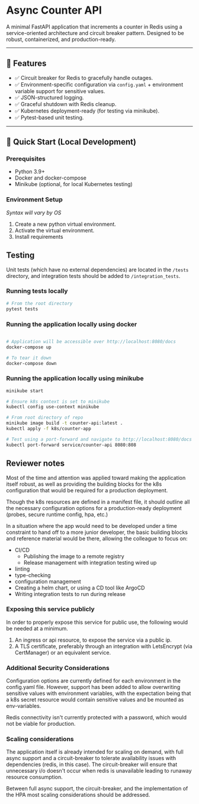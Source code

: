 # Async Counter API

A minimal FastAPI application that increments a counter in Redis using a service-oriented architecture and circuit breaker pattern. Designed to be robust, containerized, and production-ready.

---

## 🧰 Features

- ✅ Circuit breaker for Redis to gracefully handle outages.
- ✅ Environment-specific configuration via `config.yaml` + environment variable support for sensitive values.
- ✅ JSON-structured logging.
- ✅ Graceful shutdown with Redis cleanup.
- ✅ Kubernetes deployment-ready (for testing via minikube).
- ✅ Pytest-based unit testing.
---

## 🚀 Quick Start (Local Development)

### Prerequisites

- Python 3.9+
- Docker and docker-compose
- Minikube (optional, for local Kubernetes testing)

### Environment Setup
_Syntax will vary by OS_

1. Create a new python virtual environment.
2. Activate the virtual environment.
3. Install requirements

## Testing

Unit tests (which have no external dependencies) are located in the `/tests` directory,
and integration tests should be added to `/integration_tests`.

### Running tests locally

```bash
# From the root directory
pytest tests
```


### Running the application locally using docker

```bash

# Application will be accessible over http://localhost:8080/docs
docker-compose up

# To tear it down
docker-compose down
```

### Running the application locally using minikube

```bash
minikube start

# Ensure k8s context is set to minikube
kubectl config use-context minikube

# From root directory of repo
minikube image build -t counter-api:latest .
kubectl apply -f k8s/counter-app

# Test using a port-forward and navigate to http://localhost:8080/docs
kubectl port-forward service/counter-api 8080:808

```

## Reviewer notes

Most of the time and attention was applied toward making the application itself robust, as well as providing
the building blocks for the k8s configuration that would be required for a production deployment.

Though the k8s resources are defined in a manifest file, it should outline all the necessary configuration options
for a production-ready deployment (probes, secure runtime config, hpa, etc.)

In a situation where the app would need to be developed under a time constraint to hand off to a more junior developer,
the basic building blocks and reference material would be there, allowing the colleague to focus on:
- CI/CD
  - Publishing the image to a remote registry
  - Release management with integration testing wired up
- linting
- type-checking
- configuration management
- Creating a helm chart, or using a CD tool like ArgoCD
- Writing integration tests to run during release

### Exposing this service publicly

In order to properly expose this service for public use, the following would be needed at a minimum.

1. An ingress or api resource, to expose the service via a public ip.
2. A TLS certificate, preferably through an integration with LetsEncrypt (via CertManager) or an equivalent service.

### Additional Security Considerations

Configuration options are currently defined for each environment in the config.yaml file.
However, support has been added to allow overwriting sensitive values with environment variables,
with the expectation being that a k8s secret resource would contain sensitive values and be mounted as env-variables.

Redis connectivity isn't currently protected with a password, which would not be viable for production.

### Scaling considerations

The application itself is already intended for scaling on demand, with full async support and a circuit-breaker
to tolerate availability issues with dependencies (redis, in this case).  The circuit-breaker
will ensure that unnecessary i/o doesn't occur when redis is unavailable leading to runaway resource consumption.

Between full async support, the circuit-breaker, and the implementation of the HPA most scaling considerations should be addressed.

